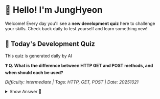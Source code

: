 # 👋 Hello! I'm JungHyeon

Welcome! Every day you'll see a **new development quiz** here to challenge your skills.
Check back daily to test yourself and learn something new!

## 🧩 Today's Development Quiz

This quiz is generated daily by AI

<!--START_SECTION:quiz-->

**❓ Q. What is the difference between HTTP GET and POST methods, and when should each be used?**

_Difficulty: intermediate | Tags: HTTP, GET, POST | Date: 20251021_

<details>
<summary>Show Answer 👀</summary>

HTTP GET is used to request data from a specified resource. It appends parameters to the URL as query strings, making it visible in the address bar. Use GET for safe, idempotent actions like fetching data or performing searches.

HTTP POST is used to submit data to be processed (e.g., sending data to be stored). Parameters are sent in the body of the request and do not appear in the URL. Use POST for operations that modify server state or create new resources.

</details>
<!--END_SECTION:quiz-->
